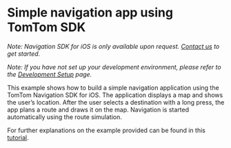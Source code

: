 # Simple navigation app using TomTom SDK

*Note: Navigation SDK for iOS is only available upon request. [Contact us](https://developer.tomtom.com/tomtom-sdk-for-ios/request-access "Contact us") to get started.*

*Note: If you have not set up your development environment, please refer to the [Development Setup](../../../README.md) page.*

This example shows how to build a simple navigation application using the TomTom Navigation SDK for iOS.
The application displays a map and shows the user’s location. After the user selects a destination with a long press, the app plans a route and draws it on the map. Navigation is started automatically using the route simulation. 

For further explanations on the example provided can be found in this [tutorial](https://developer.tomtom.com/ios/navigation/documentation/use-cases/build-a-navigation-app).
